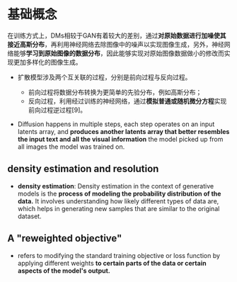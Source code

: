 # 基础概念

在训练方式上，DMs相较于GAN有着较大的差别，通过**对原始数据进行加噪使其接近高斯分布**，再利用神经网络去除图像中的噪声以实现图像生成，另外，神经网络能够**学习到原始图像的数据分布**，因此能够实现对原始图像数据做小的修改而实现更加多样化的图像生成。

- 扩散模型涉及两个互关联的过程，分别是前向过程与反向过程。

  - 前向过程将数据分布转换为更简单的先验分布，例如高斯分布；
  - 反向过程，利用经过训练的神经网络，通过**模拟普通或随机微分方程**实现前向过程逆过程[9]。

- Diffusion happens in multiple steps, each step operates on an input latents array, and **produces another latents array that better resembles the input text and all the visual information** the model picked up from all images the model was trained on.

## density estimation and resolution

- **density estimation**: Density estimation in the context of generative models is the **process of modeling the probability distribution of the data.** It involves understanding how likely different types of data are, which helps in generating new samples that are similar to the original dataset.

## A "reweighted objective" 

- refers to modifying the standard training objective or loss function by applying different weights **to certain parts of the data or certain aspects of the model's output.** 
